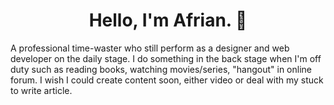 <h1 align="center">Hello, I'm Afrian. 👋</h1>

A professional time-waster who still perform as a designer and web developer on the daily stage. I do something in the back stage when I'm off duty such as reading books, watching movies/series, "hangout" in online forum. I wish I could create content soon, either video or deal with my stuck to write article.
<!--
### Little Things About Me
- 💼 Freelance UI/UX designer & web developer.
- 🌐 Exists somewhere on [Twitter/X](https://twitter.com/afrianska), [Instagram](https://www.instagram.com/afrianep), [Dribbble](https://dribbble.com/afrianska/), [Personal Web](https://www.afrian.cc), [Design Blog](https://medium.com/@afrian).
- 🧑🏻 Pronouns: He/Him
- 🤏 Language I speak: Indonesian, English, Javanese.

- 📖 Currently learning [go](https://go.dev/).
- 👀 What next? Interesting on [kotlin](https://kotlinlang.org/) + [jetpack-compose](https://developer.android.com/jetpack/compose).
-->
<!--
---
![My Skills](https://skillicons.dev/icons?i=html,css,js,ts,go&theme=dark)
-->
<!--
[![](https://github-readme-stats.vercel.app/api?username=afrianska&theme=transparent&show_icons=true&count_private=true&hide_title=true)](https://github.com/afrianska) [![](https://github-readme-stats.vercel.app/api/top-langs/?username=afrianska&layout=compact&theme=transparent)](https://github.com/afrianska) -->
